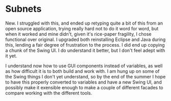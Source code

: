 Subnets
=======
New.  I struggled with this, and ended up retyping quite a bit of this from an open source application, 
trying really hard not to do it word for word, but when it worked and mine didn't, given it's rice-paper fragility,
I chose functional over original.  I upgraded both reinstalling Eclipse and Java during this, lending a fair degree of frustration
to the process. I did end up copying a chunk of the Swing UI.  I do understand it better, but I don't feel adept with it yet.

I understand now how to use GUI components instead of variables, as well as how difficult it is to both build and work with.
I am hung up on some of the Swing things I don't yet understand, so by the end of the summer I hope to have this properly
converted to variables and have a new Swing UI, and possibly make it exensible enough to make a couple of different facades
to compare working with the different tools.
